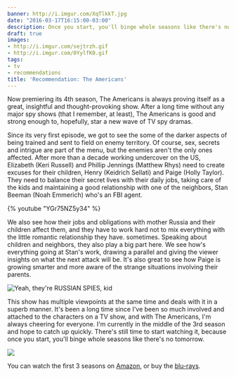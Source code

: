 ```yaml
---
banner: http://i.imgur.com/XqTlkkT.jpg
date: "2016-03-17T16:15:00-03:00"
description: Once you start, you'll binge whole seasons like there's no tomorrow.
draft: true
images:
- http://i.imgur.com/sejtrzh.gif
- http://i.imgur.com/0YylfK0.gif
tags:
- tv
- recommendations
title: 'Recommendation: The Americans'
---
```


Now premiering its 4th season, The Americans is always proving itself as a great, insightful and thought-provoking show. 
After a long time without any major spy shows (that I remember, at least), The Americans is good and strong enough to,
 hopefully, star a new wave of TV spy dramas.

<!--more-->

Since its very first episode, we got to see the some of the darker aspects of being trained and sent to field on enemy territory. 
Of course, sex, secrets and intrigue are part of the menu, but the enemies aren't the only ones affected. 
After more than a decade working undercover on the US, 
Elizabeth (Keri Russell) and Phillip Jennings (Matthew Rhys) need to create excuses for their children, 
Henry (Keidrich Sellati) and Paige (Holly Taylor). 
They need to balance their secret lives with their daily jobs, 
taking care of the kids and maintaining a good relationship with one of the neighbors, Stan Beeman (Noah Emmerich) who's an FBI agent.

{% youtube "YGr75NZ5y34" %}

We also see how their jobs and obligations with mother Russia and their children affect them, 
and they have to work hard not to mix everything with the little romantic relationship they have. sometimes. 
Speaking about children and neighbors, they also play a big part here. 
We see how's everything going at Stan's work, drawing a parallel and giving the viewer insights on what the next attack will be. 
It's also great to see how Paige is growing smarter and more aware of the strange situations involving their parents.

![Yeah, they're RUSSIAN SPIES, kid](http://i.imgur.com/sejtrzh.gif)

This show has multiple viewpoints at the same time and deals with it in a superb manner. 
It's been a long time since I've been so much involved and attached to the characters on a TV show, and with The Americans, 
I'm always cheering for everyone. I'm currently in the middle of the 3rd season and hope to catch up quickly. 
There's still time to start watching it, because once you start, you'll binge whole seasons like there's no tomorrow.

![](http://i.imgur.com/0YylfK0.gif)

You can watch the first 3 seasons on [Amazon](http://amzn.to/1RnfKuh), or buy the [blu-rays](http://amzn.to/1UjzhMv).

